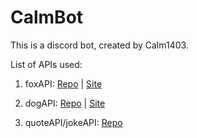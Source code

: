 # CalmBot
This is a discord bot, created by Calm1403. 

List of APIs used:

[foxGitHubLink]: <https://github.com/xinitrc-dev/randomfox.ca>
[foxWebSiteLink]: <https://randomfox.ca/>

[dogGitHubLink]: <https://github.com/ElliottLandsborough/dog-ceo-api>
[dogWebSiteLink]: <https://dog.ceo/dog-api/>  

[quotenJokeGitHubLink]: <https://github.com/NotCookey/QuotenJoke-Api> 

1.  foxAPI: [Repo][foxGitHubLink] | [Site][foxWebSiteLink]  

2.  dogAPI: [Repo][dogGitHubLink] | [Site][dogWebSiteLink]  

3.  quoteAPI/jokeAPI: [Repo][quotenJokeGitHubLink]  